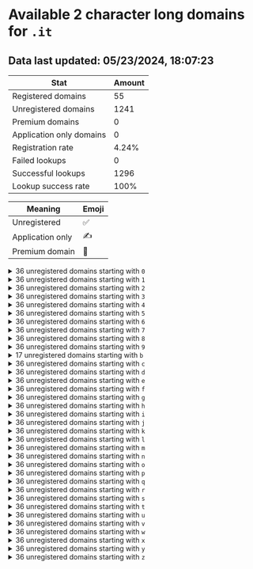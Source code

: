 # Available 2 character long domains for `.it`

## Data last updated: 05/23/2024, 18:07:23

|Stat|Amount|
|--|--|
|Registered domains|55|
|Unregistered domains|1241|
|Premium domains|0|
|Application only domains|0|
|Registration rate|4.24%|
|Failed lookups|0|
|Successful lookups|1296|
|Lookup success rate|100%|


|Meaning|Emoji|
|--|--|
|Unregistered|:white_check_mark:|
|Application only|:writing_hand:|
|Premium domain|:gem:|

<details>
<summary>36 unregistered domains starting with <bold><code>0</code></bold></summary>

|Type|Domain|
|--|--|
|:white_check_mark:|`00.it`|
|:white_check_mark:|`01.it`|
|:white_check_mark:|`02.it`|
|:white_check_mark:|`03.it`|
|:white_check_mark:|`04.it`|
|:white_check_mark:|`05.it`|
|:white_check_mark:|`06.it`|
|:white_check_mark:|`07.it`|
|:white_check_mark:|`08.it`|
|:white_check_mark:|`09.it`|
|:white_check_mark:|`0a.it`|
|:white_check_mark:|`0b.it`|
|:white_check_mark:|`0c.it`|
|:white_check_mark:|`0d.it`|
|:white_check_mark:|`0e.it`|
|:white_check_mark:|`0f.it`|
|:white_check_mark:|`0g.it`|
|:white_check_mark:|`0h.it`|
|:white_check_mark:|`0i.it`|
|:white_check_mark:|`0j.it`|
|:white_check_mark:|`0k.it`|
|:white_check_mark:|`0l.it`|
|:white_check_mark:|`0m.it`|
|:white_check_mark:|`0n.it`|
|:white_check_mark:|`0o.it`|
|:white_check_mark:|`0p.it`|
|:white_check_mark:|`0q.it`|
|:white_check_mark:|`0r.it`|
|:white_check_mark:|`0s.it`|
|:white_check_mark:|`0t.it`|
|:white_check_mark:|`0u.it`|
|:white_check_mark:|`0v.it`|
|:white_check_mark:|`0w.it`|
|:white_check_mark:|`0x.it`|
|:white_check_mark:|`0y.it`|
|:white_check_mark:|`0z.it`|
</details>
<details>
<summary>36 unregistered domains starting with <bold><code>1</code></bold></summary>

|Type|Domain|
|--|--|
|:white_check_mark:|`10.it`|
|:white_check_mark:|`11.it`|
|:white_check_mark:|`12.it`|
|:white_check_mark:|`13.it`|
|:white_check_mark:|`14.it`|
|:white_check_mark:|`15.it`|
|:white_check_mark:|`16.it`|
|:white_check_mark:|`17.it`|
|:white_check_mark:|`18.it`|
|:white_check_mark:|`19.it`|
|:white_check_mark:|`1a.it`|
|:white_check_mark:|`1b.it`|
|:white_check_mark:|`1c.it`|
|:white_check_mark:|`1d.it`|
|:white_check_mark:|`1e.it`|
|:white_check_mark:|`1f.it`|
|:white_check_mark:|`1g.it`|
|:white_check_mark:|`1h.it`|
|:white_check_mark:|`1i.it`|
|:white_check_mark:|`1j.it`|
|:white_check_mark:|`1k.it`|
|:white_check_mark:|`1l.it`|
|:white_check_mark:|`1m.it`|
|:white_check_mark:|`1n.it`|
|:white_check_mark:|`1o.it`|
|:white_check_mark:|`1p.it`|
|:white_check_mark:|`1q.it`|
|:white_check_mark:|`1r.it`|
|:white_check_mark:|`1s.it`|
|:white_check_mark:|`1t.it`|
|:white_check_mark:|`1u.it`|
|:white_check_mark:|`1v.it`|
|:white_check_mark:|`1w.it`|
|:white_check_mark:|`1x.it`|
|:white_check_mark:|`1y.it`|
|:white_check_mark:|`1z.it`|
</details>
<details>
<summary>36 unregistered domains starting with <bold><code>2</code></bold></summary>

|Type|Domain|
|--|--|
|:white_check_mark:|`20.it`|
|:white_check_mark:|`21.it`|
|:white_check_mark:|`22.it`|
|:white_check_mark:|`23.it`|
|:white_check_mark:|`24.it`|
|:white_check_mark:|`25.it`|
|:white_check_mark:|`26.it`|
|:white_check_mark:|`27.it`|
|:white_check_mark:|`28.it`|
|:white_check_mark:|`29.it`|
|:white_check_mark:|`2a.it`|
|:white_check_mark:|`2b.it`|
|:white_check_mark:|`2c.it`|
|:white_check_mark:|`2d.it`|
|:white_check_mark:|`2e.it`|
|:white_check_mark:|`2f.it`|
|:white_check_mark:|`2g.it`|
|:white_check_mark:|`2h.it`|
|:white_check_mark:|`2i.it`|
|:white_check_mark:|`2j.it`|
|:white_check_mark:|`2k.it`|
|:white_check_mark:|`2l.it`|
|:white_check_mark:|`2m.it`|
|:white_check_mark:|`2n.it`|
|:white_check_mark:|`2o.it`|
|:white_check_mark:|`2p.it`|
|:white_check_mark:|`2q.it`|
|:white_check_mark:|`2r.it`|
|:white_check_mark:|`2s.it`|
|:white_check_mark:|`2t.it`|
|:white_check_mark:|`2u.it`|
|:white_check_mark:|`2v.it`|
|:white_check_mark:|`2w.it`|
|:white_check_mark:|`2x.it`|
|:white_check_mark:|`2y.it`|
|:white_check_mark:|`2z.it`|
</details>
<details>
<summary>36 unregistered domains starting with <bold><code>3</code></bold></summary>

|Type|Domain|
|--|--|
|:white_check_mark:|`30.it`|
|:white_check_mark:|`31.it`|
|:white_check_mark:|`32.it`|
|:white_check_mark:|`33.it`|
|:white_check_mark:|`34.it`|
|:white_check_mark:|`35.it`|
|:white_check_mark:|`36.it`|
|:white_check_mark:|`37.it`|
|:white_check_mark:|`38.it`|
|:white_check_mark:|`39.it`|
|:white_check_mark:|`3a.it`|
|:white_check_mark:|`3b.it`|
|:white_check_mark:|`3c.it`|
|:white_check_mark:|`3d.it`|
|:white_check_mark:|`3e.it`|
|:white_check_mark:|`3f.it`|
|:white_check_mark:|`3g.it`|
|:white_check_mark:|`3h.it`|
|:white_check_mark:|`3i.it`|
|:white_check_mark:|`3j.it`|
|:white_check_mark:|`3k.it`|
|:white_check_mark:|`3l.it`|
|:white_check_mark:|`3m.it`|
|:white_check_mark:|`3n.it`|
|:white_check_mark:|`3o.it`|
|:white_check_mark:|`3p.it`|
|:white_check_mark:|`3q.it`|
|:white_check_mark:|`3r.it`|
|:white_check_mark:|`3s.it`|
|:white_check_mark:|`3t.it`|
|:white_check_mark:|`3u.it`|
|:white_check_mark:|`3v.it`|
|:white_check_mark:|`3w.it`|
|:white_check_mark:|`3x.it`|
|:white_check_mark:|`3y.it`|
|:white_check_mark:|`3z.it`|
</details>
<details>
<summary>36 unregistered domains starting with <bold><code>4</code></bold></summary>

|Type|Domain|
|--|--|
|:white_check_mark:|`40.it`|
|:white_check_mark:|`41.it`|
|:white_check_mark:|`42.it`|
|:white_check_mark:|`43.it`|
|:white_check_mark:|`44.it`|
|:white_check_mark:|`45.it`|
|:white_check_mark:|`46.it`|
|:white_check_mark:|`47.it`|
|:white_check_mark:|`48.it`|
|:white_check_mark:|`49.it`|
|:white_check_mark:|`4a.it`|
|:white_check_mark:|`4b.it`|
|:white_check_mark:|`4c.it`|
|:white_check_mark:|`4d.it`|
|:white_check_mark:|`4e.it`|
|:white_check_mark:|`4f.it`|
|:white_check_mark:|`4g.it`|
|:white_check_mark:|`4h.it`|
|:white_check_mark:|`4i.it`|
|:white_check_mark:|`4j.it`|
|:white_check_mark:|`4k.it`|
|:white_check_mark:|`4l.it`|
|:white_check_mark:|`4m.it`|
|:white_check_mark:|`4n.it`|
|:white_check_mark:|`4o.it`|
|:white_check_mark:|`4p.it`|
|:white_check_mark:|`4q.it`|
|:white_check_mark:|`4r.it`|
|:white_check_mark:|`4s.it`|
|:white_check_mark:|`4t.it`|
|:white_check_mark:|`4u.it`|
|:white_check_mark:|`4v.it`|
|:white_check_mark:|`4w.it`|
|:white_check_mark:|`4x.it`|
|:white_check_mark:|`4y.it`|
|:white_check_mark:|`4z.it`|
</details>
<details>
<summary>36 unregistered domains starting with <bold><code>5</code></bold></summary>

|Type|Domain|
|--|--|
|:white_check_mark:|`50.it`|
|:white_check_mark:|`51.it`|
|:white_check_mark:|`52.it`|
|:white_check_mark:|`53.it`|
|:white_check_mark:|`54.it`|
|:white_check_mark:|`55.it`|
|:white_check_mark:|`56.it`|
|:white_check_mark:|`57.it`|
|:white_check_mark:|`58.it`|
|:white_check_mark:|`59.it`|
|:white_check_mark:|`5a.it`|
|:white_check_mark:|`5b.it`|
|:white_check_mark:|`5c.it`|
|:white_check_mark:|`5d.it`|
|:white_check_mark:|`5e.it`|
|:white_check_mark:|`5f.it`|
|:white_check_mark:|`5g.it`|
|:white_check_mark:|`5h.it`|
|:white_check_mark:|`5i.it`|
|:white_check_mark:|`5j.it`|
|:white_check_mark:|`5k.it`|
|:white_check_mark:|`5l.it`|
|:white_check_mark:|`5m.it`|
|:white_check_mark:|`5n.it`|
|:white_check_mark:|`5o.it`|
|:white_check_mark:|`5p.it`|
|:white_check_mark:|`5q.it`|
|:white_check_mark:|`5r.it`|
|:white_check_mark:|`5s.it`|
|:white_check_mark:|`5t.it`|
|:white_check_mark:|`5u.it`|
|:white_check_mark:|`5v.it`|
|:white_check_mark:|`5w.it`|
|:white_check_mark:|`5x.it`|
|:white_check_mark:|`5y.it`|
|:white_check_mark:|`5z.it`|
</details>
<details>
<summary>36 unregistered domains starting with <bold><code>6</code></bold></summary>

|Type|Domain|
|--|--|
|:white_check_mark:|`60.it`|
|:white_check_mark:|`61.it`|
|:white_check_mark:|`62.it`|
|:white_check_mark:|`63.it`|
|:white_check_mark:|`64.it`|
|:white_check_mark:|`65.it`|
|:white_check_mark:|`66.it`|
|:white_check_mark:|`67.it`|
|:white_check_mark:|`68.it`|
|:white_check_mark:|`69.it`|
|:white_check_mark:|`6a.it`|
|:white_check_mark:|`6b.it`|
|:white_check_mark:|`6c.it`|
|:white_check_mark:|`6d.it`|
|:white_check_mark:|`6e.it`|
|:white_check_mark:|`6f.it`|
|:white_check_mark:|`6g.it`|
|:white_check_mark:|`6h.it`|
|:white_check_mark:|`6i.it`|
|:white_check_mark:|`6j.it`|
|:white_check_mark:|`6k.it`|
|:white_check_mark:|`6l.it`|
|:white_check_mark:|`6m.it`|
|:white_check_mark:|`6n.it`|
|:white_check_mark:|`6o.it`|
|:white_check_mark:|`6p.it`|
|:white_check_mark:|`6q.it`|
|:white_check_mark:|`6r.it`|
|:white_check_mark:|`6s.it`|
|:white_check_mark:|`6t.it`|
|:white_check_mark:|`6u.it`|
|:white_check_mark:|`6v.it`|
|:white_check_mark:|`6w.it`|
|:white_check_mark:|`6x.it`|
|:white_check_mark:|`6y.it`|
|:white_check_mark:|`6z.it`|
</details>
<details>
<summary>36 unregistered domains starting with <bold><code>7</code></bold></summary>

|Type|Domain|
|--|--|
|:white_check_mark:|`70.it`|
|:white_check_mark:|`71.it`|
|:white_check_mark:|`72.it`|
|:white_check_mark:|`73.it`|
|:white_check_mark:|`74.it`|
|:white_check_mark:|`75.it`|
|:white_check_mark:|`76.it`|
|:white_check_mark:|`77.it`|
|:white_check_mark:|`78.it`|
|:white_check_mark:|`79.it`|
|:white_check_mark:|`7a.it`|
|:white_check_mark:|`7b.it`|
|:white_check_mark:|`7c.it`|
|:white_check_mark:|`7d.it`|
|:white_check_mark:|`7e.it`|
|:white_check_mark:|`7f.it`|
|:white_check_mark:|`7g.it`|
|:white_check_mark:|`7h.it`|
|:white_check_mark:|`7i.it`|
|:white_check_mark:|`7j.it`|
|:white_check_mark:|`7k.it`|
|:white_check_mark:|`7l.it`|
|:white_check_mark:|`7m.it`|
|:white_check_mark:|`7n.it`|
|:white_check_mark:|`7o.it`|
|:white_check_mark:|`7p.it`|
|:white_check_mark:|`7q.it`|
|:white_check_mark:|`7r.it`|
|:white_check_mark:|`7s.it`|
|:white_check_mark:|`7t.it`|
|:white_check_mark:|`7u.it`|
|:white_check_mark:|`7v.it`|
|:white_check_mark:|`7w.it`|
|:white_check_mark:|`7x.it`|
|:white_check_mark:|`7y.it`|
|:white_check_mark:|`7z.it`|
</details>
<details>
<summary>36 unregistered domains starting with <bold><code>8</code></bold></summary>

|Type|Domain|
|--|--|
|:white_check_mark:|`80.it`|
|:white_check_mark:|`81.it`|
|:white_check_mark:|`82.it`|
|:white_check_mark:|`83.it`|
|:white_check_mark:|`84.it`|
|:white_check_mark:|`85.it`|
|:white_check_mark:|`86.it`|
|:white_check_mark:|`87.it`|
|:white_check_mark:|`88.it`|
|:white_check_mark:|`89.it`|
|:white_check_mark:|`8a.it`|
|:white_check_mark:|`8b.it`|
|:white_check_mark:|`8c.it`|
|:white_check_mark:|`8d.it`|
|:white_check_mark:|`8e.it`|
|:white_check_mark:|`8f.it`|
|:white_check_mark:|`8g.it`|
|:white_check_mark:|`8h.it`|
|:white_check_mark:|`8i.it`|
|:white_check_mark:|`8j.it`|
|:white_check_mark:|`8k.it`|
|:white_check_mark:|`8l.it`|
|:white_check_mark:|`8m.it`|
|:white_check_mark:|`8n.it`|
|:white_check_mark:|`8o.it`|
|:white_check_mark:|`8p.it`|
|:white_check_mark:|`8q.it`|
|:white_check_mark:|`8r.it`|
|:white_check_mark:|`8s.it`|
|:white_check_mark:|`8t.it`|
|:white_check_mark:|`8u.it`|
|:white_check_mark:|`8v.it`|
|:white_check_mark:|`8w.it`|
|:white_check_mark:|`8x.it`|
|:white_check_mark:|`8y.it`|
|:white_check_mark:|`8z.it`|
</details>
<details>
<summary>36 unregistered domains starting with <bold><code>9</code></bold></summary>

|Type|Domain|
|--|--|
|:white_check_mark:|`90.it`|
|:white_check_mark:|`91.it`|
|:white_check_mark:|`92.it`|
|:white_check_mark:|`93.it`|
|:white_check_mark:|`94.it`|
|:white_check_mark:|`95.it`|
|:white_check_mark:|`96.it`|
|:white_check_mark:|`97.it`|
|:white_check_mark:|`98.it`|
|:white_check_mark:|`99.it`|
|:white_check_mark:|`9a.it`|
|:white_check_mark:|`9b.it`|
|:white_check_mark:|`9c.it`|
|:white_check_mark:|`9d.it`|
|:white_check_mark:|`9e.it`|
|:white_check_mark:|`9f.it`|
|:white_check_mark:|`9g.it`|
|:white_check_mark:|`9h.it`|
|:white_check_mark:|`9i.it`|
|:white_check_mark:|`9j.it`|
|:white_check_mark:|`9k.it`|
|:white_check_mark:|`9l.it`|
|:white_check_mark:|`9m.it`|
|:white_check_mark:|`9n.it`|
|:white_check_mark:|`9o.it`|
|:white_check_mark:|`9p.it`|
|:white_check_mark:|`9q.it`|
|:white_check_mark:|`9r.it`|
|:white_check_mark:|`9s.it`|
|:white_check_mark:|`9t.it`|
|:white_check_mark:|`9u.it`|
|:white_check_mark:|`9v.it`|
|:white_check_mark:|`9w.it`|
|:white_check_mark:|`9x.it`|
|:white_check_mark:|`9y.it`|
|:white_check_mark:|`9z.it`|
</details>
<details>
<summary>17 unregistered domains starting with <bold><code>b</code></bold></summary>

|Type|Domain|
|--|--|
|:white_check_mark:|`b0.it`|
|:white_check_mark:|`b1.it`|
|:white_check_mark:|`b2.it`|
|:white_check_mark:|`b3.it`|
|:white_check_mark:|`b4.it`|
|:white_check_mark:|`b5.it`|
|:white_check_mark:|`b6.it`|
|:white_check_mark:|`b7.it`|
|:white_check_mark:|`b8.it`|
|:white_check_mark:|`b9.it`|
|:white_check_mark:|`bt.it`|
|:white_check_mark:|`bu.it`|
|:white_check_mark:|`bv.it`|
|:white_check_mark:|`bw.it`|
|:white_check_mark:|`bx.it`|
|:white_check_mark:|`by.it`|
|:white_check_mark:|`bz.it`|
</details>
<details>
<summary>36 unregistered domains starting with <bold><code>c</code></bold></summary>

|Type|Domain|
|--|--|
|:white_check_mark:|`c0.it`|
|:white_check_mark:|`c1.it`|
|:white_check_mark:|`c2.it`|
|:white_check_mark:|`c3.it`|
|:white_check_mark:|`c4.it`|
|:white_check_mark:|`c5.it`|
|:white_check_mark:|`c6.it`|
|:white_check_mark:|`c7.it`|
|:white_check_mark:|`c8.it`|
|:white_check_mark:|`c9.it`|
|:white_check_mark:|`ca.it`|
|:white_check_mark:|`cb.it`|
|:white_check_mark:|`cc.it`|
|:white_check_mark:|`cd.it`|
|:white_check_mark:|`ce.it`|
|:white_check_mark:|`cf.it`|
|:white_check_mark:|`cg.it`|
|:white_check_mark:|`ch.it`|
|:white_check_mark:|`ci.it`|
|:white_check_mark:|`cj.it`|
|:white_check_mark:|`ck.it`|
|:white_check_mark:|`cl.it`|
|:white_check_mark:|`cm.it`|
|:white_check_mark:|`cn.it`|
|:white_check_mark:|`co.it`|
|:white_check_mark:|`cp.it`|
|:white_check_mark:|`cq.it`|
|:white_check_mark:|`cr.it`|
|:white_check_mark:|`cs.it`|
|:white_check_mark:|`ct.it`|
|:white_check_mark:|`cu.it`|
|:white_check_mark:|`cv.it`|
|:white_check_mark:|`cw.it`|
|:white_check_mark:|`cx.it`|
|:white_check_mark:|`cy.it`|
|:white_check_mark:|`cz.it`|
</details>
<details>
<summary>36 unregistered domains starting with <bold><code>d</code></bold></summary>

|Type|Domain|
|--|--|
|:white_check_mark:|`d0.it`|
|:white_check_mark:|`d1.it`|
|:white_check_mark:|`d2.it`|
|:white_check_mark:|`d3.it`|
|:white_check_mark:|`d4.it`|
|:white_check_mark:|`d5.it`|
|:white_check_mark:|`d6.it`|
|:white_check_mark:|`d7.it`|
|:white_check_mark:|`d8.it`|
|:white_check_mark:|`d9.it`|
|:white_check_mark:|`da.it`|
|:white_check_mark:|`db.it`|
|:white_check_mark:|`dc.it`|
|:white_check_mark:|`dd.it`|
|:white_check_mark:|`de.it`|
|:white_check_mark:|`df.it`|
|:white_check_mark:|`dg.it`|
|:white_check_mark:|`dh.it`|
|:white_check_mark:|`di.it`|
|:white_check_mark:|`dj.it`|
|:white_check_mark:|`dk.it`|
|:white_check_mark:|`dl.it`|
|:white_check_mark:|`dm.it`|
|:white_check_mark:|`dn.it`|
|:white_check_mark:|`do.it`|
|:white_check_mark:|`dp.it`|
|:white_check_mark:|`dq.it`|
|:white_check_mark:|`dr.it`|
|:white_check_mark:|`ds.it`|
|:white_check_mark:|`dt.it`|
|:white_check_mark:|`du.it`|
|:white_check_mark:|`dv.it`|
|:white_check_mark:|`dw.it`|
|:white_check_mark:|`dx.it`|
|:white_check_mark:|`dy.it`|
|:white_check_mark:|`dz.it`|
</details>
<details>
<summary>36 unregistered domains starting with <bold><code>e</code></bold></summary>

|Type|Domain|
|--|--|
|:white_check_mark:|`e0.it`|
|:white_check_mark:|`e1.it`|
|:white_check_mark:|`e2.it`|
|:white_check_mark:|`e3.it`|
|:white_check_mark:|`e4.it`|
|:white_check_mark:|`e5.it`|
|:white_check_mark:|`e6.it`|
|:white_check_mark:|`e7.it`|
|:white_check_mark:|`e8.it`|
|:white_check_mark:|`e9.it`|
|:white_check_mark:|`ea.it`|
|:white_check_mark:|`eb.it`|
|:white_check_mark:|`ec.it`|
|:white_check_mark:|`ed.it`|
|:white_check_mark:|`ee.it`|
|:white_check_mark:|`ef.it`|
|:white_check_mark:|`eg.it`|
|:white_check_mark:|`eh.it`|
|:white_check_mark:|`ei.it`|
|:white_check_mark:|`ej.it`|
|:white_check_mark:|`ek.it`|
|:white_check_mark:|`el.it`|
|:white_check_mark:|`em.it`|
|:white_check_mark:|`en.it`|
|:white_check_mark:|`eo.it`|
|:white_check_mark:|`ep.it`|
|:white_check_mark:|`eq.it`|
|:white_check_mark:|`er.it`|
|:white_check_mark:|`es.it`|
|:white_check_mark:|`et.it`|
|:white_check_mark:|`eu.it`|
|:white_check_mark:|`ev.it`|
|:white_check_mark:|`ew.it`|
|:white_check_mark:|`ex.it`|
|:white_check_mark:|`ey.it`|
|:white_check_mark:|`ez.it`|
</details>
<details>
<summary>36 unregistered domains starting with <bold><code>f</code></bold></summary>

|Type|Domain|
|--|--|
|:white_check_mark:|`f0.it`|
|:white_check_mark:|`f1.it`|
|:white_check_mark:|`f2.it`|
|:white_check_mark:|`f3.it`|
|:white_check_mark:|`f4.it`|
|:white_check_mark:|`f5.it`|
|:white_check_mark:|`f6.it`|
|:white_check_mark:|`f7.it`|
|:white_check_mark:|`f8.it`|
|:white_check_mark:|`f9.it`|
|:white_check_mark:|`fa.it`|
|:white_check_mark:|`fb.it`|
|:white_check_mark:|`fc.it`|
|:white_check_mark:|`fd.it`|
|:white_check_mark:|`fe.it`|
|:white_check_mark:|`ff.it`|
|:white_check_mark:|`fg.it`|
|:white_check_mark:|`fh.it`|
|:white_check_mark:|`fi.it`|
|:white_check_mark:|`fj.it`|
|:white_check_mark:|`fk.it`|
|:white_check_mark:|`fl.it`|
|:white_check_mark:|`fm.it`|
|:white_check_mark:|`fn.it`|
|:white_check_mark:|`fo.it`|
|:white_check_mark:|`fp.it`|
|:white_check_mark:|`fq.it`|
|:white_check_mark:|`fr.it`|
|:white_check_mark:|`fs.it`|
|:white_check_mark:|`ft.it`|
|:white_check_mark:|`fu.it`|
|:white_check_mark:|`fv.it`|
|:white_check_mark:|`fw.it`|
|:white_check_mark:|`fx.it`|
|:white_check_mark:|`fy.it`|
|:white_check_mark:|`fz.it`|
</details>
<details>
<summary>36 unregistered domains starting with <bold><code>g</code></bold></summary>

|Type|Domain|
|--|--|
|:white_check_mark:|`g0.it`|
|:white_check_mark:|`g1.it`|
|:white_check_mark:|`g2.it`|
|:white_check_mark:|`g3.it`|
|:white_check_mark:|`g4.it`|
|:white_check_mark:|`g5.it`|
|:white_check_mark:|`g6.it`|
|:white_check_mark:|`g7.it`|
|:white_check_mark:|`g8.it`|
|:white_check_mark:|`g9.it`|
|:white_check_mark:|`ga.it`|
|:white_check_mark:|`gb.it`|
|:white_check_mark:|`gc.it`|
|:white_check_mark:|`gd.it`|
|:white_check_mark:|`ge.it`|
|:white_check_mark:|`gf.it`|
|:white_check_mark:|`gg.it`|
|:white_check_mark:|`gh.it`|
|:white_check_mark:|`gi.it`|
|:white_check_mark:|`gj.it`|
|:white_check_mark:|`gk.it`|
|:white_check_mark:|`gl.it`|
|:white_check_mark:|`gm.it`|
|:white_check_mark:|`gn.it`|
|:white_check_mark:|`go.it`|
|:white_check_mark:|`gp.it`|
|:white_check_mark:|`gq.it`|
|:white_check_mark:|`gr.it`|
|:white_check_mark:|`gs.it`|
|:white_check_mark:|`gt.it`|
|:white_check_mark:|`gu.it`|
|:white_check_mark:|`gv.it`|
|:white_check_mark:|`gw.it`|
|:white_check_mark:|`gx.it`|
|:white_check_mark:|`gy.it`|
|:white_check_mark:|`gz.it`|
</details>
<details>
<summary>36 unregistered domains starting with <bold><code>h</code></bold></summary>

|Type|Domain|
|--|--|
|:white_check_mark:|`h0.it`|
|:white_check_mark:|`h1.it`|
|:white_check_mark:|`h2.it`|
|:white_check_mark:|`h3.it`|
|:white_check_mark:|`h4.it`|
|:white_check_mark:|`h5.it`|
|:white_check_mark:|`h6.it`|
|:white_check_mark:|`h7.it`|
|:white_check_mark:|`h8.it`|
|:white_check_mark:|`h9.it`|
|:white_check_mark:|`ha.it`|
|:white_check_mark:|`hb.it`|
|:white_check_mark:|`hc.it`|
|:white_check_mark:|`hd.it`|
|:white_check_mark:|`he.it`|
|:white_check_mark:|`hf.it`|
|:white_check_mark:|`hg.it`|
|:white_check_mark:|`hh.it`|
|:white_check_mark:|`hi.it`|
|:white_check_mark:|`hj.it`|
|:white_check_mark:|`hk.it`|
|:white_check_mark:|`hl.it`|
|:white_check_mark:|`hm.it`|
|:white_check_mark:|`hn.it`|
|:white_check_mark:|`ho.it`|
|:white_check_mark:|`hp.it`|
|:white_check_mark:|`hq.it`|
|:white_check_mark:|`hr.it`|
|:white_check_mark:|`hs.it`|
|:white_check_mark:|`ht.it`|
|:white_check_mark:|`hu.it`|
|:white_check_mark:|`hv.it`|
|:white_check_mark:|`hw.it`|
|:white_check_mark:|`hx.it`|
|:white_check_mark:|`hy.it`|
|:white_check_mark:|`hz.it`|
</details>
<details>
<summary>36 unregistered domains starting with <bold><code>i</code></bold></summary>

|Type|Domain|
|--|--|
|:white_check_mark:|`i0.it`|
|:white_check_mark:|`i1.it`|
|:white_check_mark:|`i2.it`|
|:white_check_mark:|`i3.it`|
|:white_check_mark:|`i4.it`|
|:white_check_mark:|`i5.it`|
|:white_check_mark:|`i6.it`|
|:white_check_mark:|`i7.it`|
|:white_check_mark:|`i8.it`|
|:white_check_mark:|`i9.it`|
|:white_check_mark:|`ia.it`|
|:white_check_mark:|`ib.it`|
|:white_check_mark:|`ic.it`|
|:white_check_mark:|`id.it`|
|:white_check_mark:|`ie.it`|
|:white_check_mark:|`if.it`|
|:white_check_mark:|`ig.it`|
|:white_check_mark:|`ih.it`|
|:white_check_mark:|`ii.it`|
|:white_check_mark:|`ij.it`|
|:white_check_mark:|`ik.it`|
|:white_check_mark:|`il.it`|
|:white_check_mark:|`im.it`|
|:white_check_mark:|`in.it`|
|:white_check_mark:|`io.it`|
|:white_check_mark:|`ip.it`|
|:white_check_mark:|`iq.it`|
|:white_check_mark:|`ir.it`|
|:white_check_mark:|`is.it`|
|:white_check_mark:|`it.it`|
|:white_check_mark:|`iu.it`|
|:white_check_mark:|`iv.it`|
|:white_check_mark:|`iw.it`|
|:white_check_mark:|`ix.it`|
|:white_check_mark:|`iy.it`|
|:white_check_mark:|`iz.it`|
</details>
<details>
<summary>36 unregistered domains starting with <bold><code>j</code></bold></summary>

|Type|Domain|
|--|--|
|:white_check_mark:|`j0.it`|
|:white_check_mark:|`j1.it`|
|:white_check_mark:|`j2.it`|
|:white_check_mark:|`j3.it`|
|:white_check_mark:|`j4.it`|
|:white_check_mark:|`j5.it`|
|:white_check_mark:|`j6.it`|
|:white_check_mark:|`j7.it`|
|:white_check_mark:|`j8.it`|
|:white_check_mark:|`j9.it`|
|:white_check_mark:|`ja.it`|
|:white_check_mark:|`jb.it`|
|:white_check_mark:|`jc.it`|
|:white_check_mark:|`jd.it`|
|:white_check_mark:|`je.it`|
|:white_check_mark:|`jf.it`|
|:white_check_mark:|`jg.it`|
|:white_check_mark:|`jh.it`|
|:white_check_mark:|`ji.it`|
|:white_check_mark:|`jj.it`|
|:white_check_mark:|`jk.it`|
|:white_check_mark:|`jl.it`|
|:white_check_mark:|`jm.it`|
|:white_check_mark:|`jn.it`|
|:white_check_mark:|`jo.it`|
|:white_check_mark:|`jp.it`|
|:white_check_mark:|`jq.it`|
|:white_check_mark:|`jr.it`|
|:white_check_mark:|`js.it`|
|:white_check_mark:|`jt.it`|
|:white_check_mark:|`ju.it`|
|:white_check_mark:|`jv.it`|
|:white_check_mark:|`jw.it`|
|:white_check_mark:|`jx.it`|
|:white_check_mark:|`jy.it`|
|:white_check_mark:|`jz.it`|
</details>
<details>
<summary>36 unregistered domains starting with <bold><code>k</code></bold></summary>

|Type|Domain|
|--|--|
|:white_check_mark:|`k0.it`|
|:white_check_mark:|`k1.it`|
|:white_check_mark:|`k2.it`|
|:white_check_mark:|`k3.it`|
|:white_check_mark:|`k4.it`|
|:white_check_mark:|`k5.it`|
|:white_check_mark:|`k6.it`|
|:white_check_mark:|`k7.it`|
|:white_check_mark:|`k8.it`|
|:white_check_mark:|`k9.it`|
|:white_check_mark:|`ka.it`|
|:white_check_mark:|`kb.it`|
|:white_check_mark:|`kc.it`|
|:white_check_mark:|`kd.it`|
|:white_check_mark:|`ke.it`|
|:white_check_mark:|`kf.it`|
|:white_check_mark:|`kg.it`|
|:white_check_mark:|`kh.it`|
|:white_check_mark:|`ki.it`|
|:white_check_mark:|`kj.it`|
|:white_check_mark:|`kk.it`|
|:white_check_mark:|`kl.it`|
|:white_check_mark:|`km.it`|
|:white_check_mark:|`kn.it`|
|:white_check_mark:|`ko.it`|
|:white_check_mark:|`kp.it`|
|:white_check_mark:|`kq.it`|
|:white_check_mark:|`kr.it`|
|:white_check_mark:|`ks.it`|
|:white_check_mark:|`kt.it`|
|:white_check_mark:|`ku.it`|
|:white_check_mark:|`kv.it`|
|:white_check_mark:|`kw.it`|
|:white_check_mark:|`kx.it`|
|:white_check_mark:|`ky.it`|
|:white_check_mark:|`kz.it`|
</details>
<details>
<summary>36 unregistered domains starting with <bold><code>l</code></bold></summary>

|Type|Domain|
|--|--|
|:white_check_mark:|`l0.it`|
|:white_check_mark:|`l1.it`|
|:white_check_mark:|`l2.it`|
|:white_check_mark:|`l3.it`|
|:white_check_mark:|`l4.it`|
|:white_check_mark:|`l5.it`|
|:white_check_mark:|`l6.it`|
|:white_check_mark:|`l7.it`|
|:white_check_mark:|`l8.it`|
|:white_check_mark:|`l9.it`|
|:white_check_mark:|`la.it`|
|:white_check_mark:|`lb.it`|
|:white_check_mark:|`lc.it`|
|:white_check_mark:|`ld.it`|
|:white_check_mark:|`le.it`|
|:white_check_mark:|`lf.it`|
|:white_check_mark:|`lg.it`|
|:white_check_mark:|`lh.it`|
|:white_check_mark:|`li.it`|
|:white_check_mark:|`lj.it`|
|:white_check_mark:|`lk.it`|
|:white_check_mark:|`ll.it`|
|:white_check_mark:|`lm.it`|
|:white_check_mark:|`ln.it`|
|:white_check_mark:|`lo.it`|
|:white_check_mark:|`lp.it`|
|:white_check_mark:|`lq.it`|
|:white_check_mark:|`lr.it`|
|:white_check_mark:|`ls.it`|
|:white_check_mark:|`lt.it`|
|:white_check_mark:|`lu.it`|
|:white_check_mark:|`lv.it`|
|:white_check_mark:|`lw.it`|
|:white_check_mark:|`lx.it`|
|:white_check_mark:|`ly.it`|
|:white_check_mark:|`lz.it`|
</details>
<details>
<summary>36 unregistered domains starting with <bold><code>m</code></bold></summary>

|Type|Domain|
|--|--|
|:white_check_mark:|`m0.it`|
|:white_check_mark:|`m1.it`|
|:white_check_mark:|`m2.it`|
|:white_check_mark:|`m3.it`|
|:white_check_mark:|`m4.it`|
|:white_check_mark:|`m5.it`|
|:white_check_mark:|`m6.it`|
|:white_check_mark:|`m7.it`|
|:white_check_mark:|`m8.it`|
|:white_check_mark:|`m9.it`|
|:white_check_mark:|`ma.it`|
|:white_check_mark:|`mb.it`|
|:white_check_mark:|`mc.it`|
|:white_check_mark:|`md.it`|
|:white_check_mark:|`me.it`|
|:white_check_mark:|`mf.it`|
|:white_check_mark:|`mg.it`|
|:white_check_mark:|`mh.it`|
|:white_check_mark:|`mi.it`|
|:white_check_mark:|`mj.it`|
|:white_check_mark:|`mk.it`|
|:white_check_mark:|`ml.it`|
|:white_check_mark:|`mm.it`|
|:white_check_mark:|`mn.it`|
|:white_check_mark:|`mo.it`|
|:white_check_mark:|`mp.it`|
|:white_check_mark:|`mq.it`|
|:white_check_mark:|`mr.it`|
|:white_check_mark:|`ms.it`|
|:white_check_mark:|`mt.it`|
|:white_check_mark:|`mu.it`|
|:white_check_mark:|`mv.it`|
|:white_check_mark:|`mw.it`|
|:white_check_mark:|`mx.it`|
|:white_check_mark:|`my.it`|
|:white_check_mark:|`mz.it`|
</details>
<details>
<summary>36 unregistered domains starting with <bold><code>n</code></bold></summary>

|Type|Domain|
|--|--|
|:white_check_mark:|`n0.it`|
|:white_check_mark:|`n1.it`|
|:white_check_mark:|`n2.it`|
|:white_check_mark:|`n3.it`|
|:white_check_mark:|`n4.it`|
|:white_check_mark:|`n5.it`|
|:white_check_mark:|`n6.it`|
|:white_check_mark:|`n7.it`|
|:white_check_mark:|`n8.it`|
|:white_check_mark:|`n9.it`|
|:white_check_mark:|`na.it`|
|:white_check_mark:|`nb.it`|
|:white_check_mark:|`nc.it`|
|:white_check_mark:|`nd.it`|
|:white_check_mark:|`ne.it`|
|:white_check_mark:|`nf.it`|
|:white_check_mark:|`ng.it`|
|:white_check_mark:|`nh.it`|
|:white_check_mark:|`ni.it`|
|:white_check_mark:|`nj.it`|
|:white_check_mark:|`nk.it`|
|:white_check_mark:|`nl.it`|
|:white_check_mark:|`nm.it`|
|:white_check_mark:|`nn.it`|
|:white_check_mark:|`no.it`|
|:white_check_mark:|`np.it`|
|:white_check_mark:|`nq.it`|
|:white_check_mark:|`nr.it`|
|:white_check_mark:|`ns.it`|
|:white_check_mark:|`nt.it`|
|:white_check_mark:|`nu.it`|
|:white_check_mark:|`nv.it`|
|:white_check_mark:|`nw.it`|
|:white_check_mark:|`nx.it`|
|:white_check_mark:|`ny.it`|
|:white_check_mark:|`nz.it`|
</details>
<details>
<summary>36 unregistered domains starting with <bold><code>o</code></bold></summary>

|Type|Domain|
|--|--|
|:white_check_mark:|`o0.it`|
|:white_check_mark:|`o1.it`|
|:white_check_mark:|`o2.it`|
|:white_check_mark:|`o3.it`|
|:white_check_mark:|`o4.it`|
|:white_check_mark:|`o5.it`|
|:white_check_mark:|`o6.it`|
|:white_check_mark:|`o7.it`|
|:white_check_mark:|`o8.it`|
|:white_check_mark:|`o9.it`|
|:white_check_mark:|`oa.it`|
|:white_check_mark:|`ob.it`|
|:white_check_mark:|`oc.it`|
|:white_check_mark:|`od.it`|
|:white_check_mark:|`oe.it`|
|:white_check_mark:|`of.it`|
|:white_check_mark:|`og.it`|
|:white_check_mark:|`oh.it`|
|:white_check_mark:|`oi.it`|
|:white_check_mark:|`oj.it`|
|:white_check_mark:|`ok.it`|
|:white_check_mark:|`ol.it`|
|:white_check_mark:|`om.it`|
|:white_check_mark:|`on.it`|
|:white_check_mark:|`oo.it`|
|:white_check_mark:|`op.it`|
|:white_check_mark:|`oq.it`|
|:white_check_mark:|`or.it`|
|:white_check_mark:|`os.it`|
|:white_check_mark:|`ot.it`|
|:white_check_mark:|`ou.it`|
|:white_check_mark:|`ov.it`|
|:white_check_mark:|`ow.it`|
|:white_check_mark:|`ox.it`|
|:white_check_mark:|`oy.it`|
|:white_check_mark:|`oz.it`|
</details>
<details>
<summary>36 unregistered domains starting with <bold><code>p</code></bold></summary>

|Type|Domain|
|--|--|
|:white_check_mark:|`p0.it`|
|:white_check_mark:|`p1.it`|
|:white_check_mark:|`p2.it`|
|:white_check_mark:|`p3.it`|
|:white_check_mark:|`p4.it`|
|:white_check_mark:|`p5.it`|
|:white_check_mark:|`p6.it`|
|:white_check_mark:|`p7.it`|
|:white_check_mark:|`p8.it`|
|:white_check_mark:|`p9.it`|
|:white_check_mark:|`pa.it`|
|:white_check_mark:|`pb.it`|
|:white_check_mark:|`pc.it`|
|:white_check_mark:|`pd.it`|
|:white_check_mark:|`pe.it`|
|:white_check_mark:|`pf.it`|
|:white_check_mark:|`pg.it`|
|:white_check_mark:|`ph.it`|
|:white_check_mark:|`pi.it`|
|:white_check_mark:|`pj.it`|
|:white_check_mark:|`pk.it`|
|:white_check_mark:|`pl.it`|
|:white_check_mark:|`pm.it`|
|:white_check_mark:|`pn.it`|
|:white_check_mark:|`po.it`|
|:white_check_mark:|`pp.it`|
|:white_check_mark:|`pq.it`|
|:white_check_mark:|`pr.it`|
|:white_check_mark:|`ps.it`|
|:white_check_mark:|`pt.it`|
|:white_check_mark:|`pu.it`|
|:white_check_mark:|`pv.it`|
|:white_check_mark:|`pw.it`|
|:white_check_mark:|`px.it`|
|:white_check_mark:|`py.it`|
|:white_check_mark:|`pz.it`|
</details>
<details>
<summary>36 unregistered domains starting with <bold><code>q</code></bold></summary>

|Type|Domain|
|--|--|
|:white_check_mark:|`q0.it`|
|:white_check_mark:|`q1.it`|
|:white_check_mark:|`q2.it`|
|:white_check_mark:|`q3.it`|
|:white_check_mark:|`q4.it`|
|:white_check_mark:|`q5.it`|
|:white_check_mark:|`q6.it`|
|:white_check_mark:|`q7.it`|
|:white_check_mark:|`q8.it`|
|:white_check_mark:|`q9.it`|
|:white_check_mark:|`qa.it`|
|:white_check_mark:|`qb.it`|
|:white_check_mark:|`qc.it`|
|:white_check_mark:|`qd.it`|
|:white_check_mark:|`qe.it`|
|:white_check_mark:|`qf.it`|
|:white_check_mark:|`qg.it`|
|:white_check_mark:|`qh.it`|
|:white_check_mark:|`qi.it`|
|:white_check_mark:|`qj.it`|
|:white_check_mark:|`qk.it`|
|:white_check_mark:|`ql.it`|
|:white_check_mark:|`qm.it`|
|:white_check_mark:|`qn.it`|
|:white_check_mark:|`qo.it`|
|:white_check_mark:|`qp.it`|
|:white_check_mark:|`qq.it`|
|:white_check_mark:|`qr.it`|
|:white_check_mark:|`qs.it`|
|:white_check_mark:|`qt.it`|
|:white_check_mark:|`qu.it`|
|:white_check_mark:|`qv.it`|
|:white_check_mark:|`qw.it`|
|:white_check_mark:|`qx.it`|
|:white_check_mark:|`qy.it`|
|:white_check_mark:|`qz.it`|
</details>
<details>
<summary>36 unregistered domains starting with <bold><code>r</code></bold></summary>

|Type|Domain|
|--|--|
|:white_check_mark:|`r0.it`|
|:white_check_mark:|`r1.it`|
|:white_check_mark:|`r2.it`|
|:white_check_mark:|`r3.it`|
|:white_check_mark:|`r4.it`|
|:white_check_mark:|`r5.it`|
|:white_check_mark:|`r6.it`|
|:white_check_mark:|`r7.it`|
|:white_check_mark:|`r8.it`|
|:white_check_mark:|`r9.it`|
|:white_check_mark:|`ra.it`|
|:white_check_mark:|`rb.it`|
|:white_check_mark:|`rc.it`|
|:white_check_mark:|`rd.it`|
|:white_check_mark:|`re.it`|
|:white_check_mark:|`rf.it`|
|:white_check_mark:|`rg.it`|
|:white_check_mark:|`rh.it`|
|:white_check_mark:|`ri.it`|
|:white_check_mark:|`rj.it`|
|:white_check_mark:|`rk.it`|
|:white_check_mark:|`rl.it`|
|:white_check_mark:|`rm.it`|
|:white_check_mark:|`rn.it`|
|:white_check_mark:|`ro.it`|
|:white_check_mark:|`rp.it`|
|:white_check_mark:|`rq.it`|
|:white_check_mark:|`rr.it`|
|:white_check_mark:|`rs.it`|
|:white_check_mark:|`rt.it`|
|:white_check_mark:|`ru.it`|
|:white_check_mark:|`rv.it`|
|:white_check_mark:|`rw.it`|
|:white_check_mark:|`rx.it`|
|:white_check_mark:|`ry.it`|
|:white_check_mark:|`rz.it`|
</details>
<details>
<summary>36 unregistered domains starting with <bold><code>s</code></bold></summary>

|Type|Domain|
|--|--|
|:white_check_mark:|`s0.it`|
|:white_check_mark:|`s1.it`|
|:white_check_mark:|`s2.it`|
|:white_check_mark:|`s3.it`|
|:white_check_mark:|`s4.it`|
|:white_check_mark:|`s5.it`|
|:white_check_mark:|`s6.it`|
|:white_check_mark:|`s7.it`|
|:white_check_mark:|`s8.it`|
|:white_check_mark:|`s9.it`|
|:white_check_mark:|`sa.it`|
|:white_check_mark:|`sb.it`|
|:white_check_mark:|`sc.it`|
|:white_check_mark:|`sd.it`|
|:white_check_mark:|`se.it`|
|:white_check_mark:|`sf.it`|
|:white_check_mark:|`sg.it`|
|:white_check_mark:|`sh.it`|
|:white_check_mark:|`si.it`|
|:white_check_mark:|`sj.it`|
|:white_check_mark:|`sk.it`|
|:white_check_mark:|`sl.it`|
|:white_check_mark:|`sm.it`|
|:white_check_mark:|`sn.it`|
|:white_check_mark:|`so.it`|
|:white_check_mark:|`sp.it`|
|:white_check_mark:|`sq.it`|
|:white_check_mark:|`sr.it`|
|:white_check_mark:|`ss.it`|
|:white_check_mark:|`st.it`|
|:white_check_mark:|`su.it`|
|:white_check_mark:|`sv.it`|
|:white_check_mark:|`sw.it`|
|:white_check_mark:|`sx.it`|
|:white_check_mark:|`sy.it`|
|:white_check_mark:|`sz.it`|
</details>
<details>
<summary>36 unregistered domains starting with <bold><code>t</code></bold></summary>

|Type|Domain|
|--|--|
|:white_check_mark:|`t0.it`|
|:white_check_mark:|`t1.it`|
|:white_check_mark:|`t2.it`|
|:white_check_mark:|`t3.it`|
|:white_check_mark:|`t4.it`|
|:white_check_mark:|`t5.it`|
|:white_check_mark:|`t6.it`|
|:white_check_mark:|`t7.it`|
|:white_check_mark:|`t8.it`|
|:white_check_mark:|`t9.it`|
|:white_check_mark:|`ta.it`|
|:white_check_mark:|`tb.it`|
|:white_check_mark:|`tc.it`|
|:white_check_mark:|`td.it`|
|:white_check_mark:|`te.it`|
|:white_check_mark:|`tf.it`|
|:white_check_mark:|`tg.it`|
|:white_check_mark:|`th.it`|
|:white_check_mark:|`ti.it`|
|:white_check_mark:|`tj.it`|
|:white_check_mark:|`tk.it`|
|:white_check_mark:|`tl.it`|
|:white_check_mark:|`tm.it`|
|:white_check_mark:|`tn.it`|
|:white_check_mark:|`to.it`|
|:white_check_mark:|`tp.it`|
|:white_check_mark:|`tq.it`|
|:white_check_mark:|`tr.it`|
|:white_check_mark:|`ts.it`|
|:white_check_mark:|`tt.it`|
|:white_check_mark:|`tu.it`|
|:white_check_mark:|`tv.it`|
|:white_check_mark:|`tw.it`|
|:white_check_mark:|`tx.it`|
|:white_check_mark:|`ty.it`|
|:white_check_mark:|`tz.it`|
</details>
<details>
<summary>36 unregistered domains starting with <bold><code>u</code></bold></summary>

|Type|Domain|
|--|--|
|:white_check_mark:|`u0.it`|
|:white_check_mark:|`u1.it`|
|:white_check_mark:|`u2.it`|
|:white_check_mark:|`u3.it`|
|:white_check_mark:|`u4.it`|
|:white_check_mark:|`u5.it`|
|:white_check_mark:|`u6.it`|
|:white_check_mark:|`u7.it`|
|:white_check_mark:|`u8.it`|
|:white_check_mark:|`u9.it`|
|:white_check_mark:|`ua.it`|
|:white_check_mark:|`ub.it`|
|:white_check_mark:|`uc.it`|
|:white_check_mark:|`ud.it`|
|:white_check_mark:|`ue.it`|
|:white_check_mark:|`uf.it`|
|:white_check_mark:|`ug.it`|
|:white_check_mark:|`uh.it`|
|:white_check_mark:|`ui.it`|
|:white_check_mark:|`uj.it`|
|:white_check_mark:|`uk.it`|
|:white_check_mark:|`ul.it`|
|:white_check_mark:|`um.it`|
|:white_check_mark:|`un.it`|
|:white_check_mark:|`uo.it`|
|:white_check_mark:|`up.it`|
|:white_check_mark:|`uq.it`|
|:white_check_mark:|`ur.it`|
|:white_check_mark:|`us.it`|
|:white_check_mark:|`ut.it`|
|:white_check_mark:|`uu.it`|
|:white_check_mark:|`uv.it`|
|:white_check_mark:|`uw.it`|
|:white_check_mark:|`ux.it`|
|:white_check_mark:|`uy.it`|
|:white_check_mark:|`uz.it`|
</details>
<details>
<summary>36 unregistered domains starting with <bold><code>v</code></bold></summary>

|Type|Domain|
|--|--|
|:white_check_mark:|`v0.it`|
|:white_check_mark:|`v1.it`|
|:white_check_mark:|`v2.it`|
|:white_check_mark:|`v3.it`|
|:white_check_mark:|`v4.it`|
|:white_check_mark:|`v5.it`|
|:white_check_mark:|`v6.it`|
|:white_check_mark:|`v7.it`|
|:white_check_mark:|`v8.it`|
|:white_check_mark:|`v9.it`|
|:white_check_mark:|`va.it`|
|:white_check_mark:|`vb.it`|
|:white_check_mark:|`vc.it`|
|:white_check_mark:|`vd.it`|
|:white_check_mark:|`ve.it`|
|:white_check_mark:|`vf.it`|
|:white_check_mark:|`vg.it`|
|:white_check_mark:|`vh.it`|
|:white_check_mark:|`vi.it`|
|:white_check_mark:|`vj.it`|
|:white_check_mark:|`vk.it`|
|:white_check_mark:|`vl.it`|
|:white_check_mark:|`vm.it`|
|:white_check_mark:|`vn.it`|
|:white_check_mark:|`vo.it`|
|:white_check_mark:|`vp.it`|
|:white_check_mark:|`vq.it`|
|:white_check_mark:|`vr.it`|
|:white_check_mark:|`vs.it`|
|:white_check_mark:|`vt.it`|
|:white_check_mark:|`vu.it`|
|:white_check_mark:|`vv.it`|
|:white_check_mark:|`vw.it`|
|:white_check_mark:|`vx.it`|
|:white_check_mark:|`vy.it`|
|:white_check_mark:|`vz.it`|
</details>
<details>
<summary>36 unregistered domains starting with <bold><code>w</code></bold></summary>

|Type|Domain|
|--|--|
|:white_check_mark:|`w0.it`|
|:white_check_mark:|`w1.it`|
|:white_check_mark:|`w2.it`|
|:white_check_mark:|`w3.it`|
|:white_check_mark:|`w4.it`|
|:white_check_mark:|`w5.it`|
|:white_check_mark:|`w6.it`|
|:white_check_mark:|`w7.it`|
|:white_check_mark:|`w8.it`|
|:white_check_mark:|`w9.it`|
|:white_check_mark:|`wa.it`|
|:white_check_mark:|`wb.it`|
|:white_check_mark:|`wc.it`|
|:white_check_mark:|`wd.it`|
|:white_check_mark:|`we.it`|
|:white_check_mark:|`wf.it`|
|:white_check_mark:|`wg.it`|
|:white_check_mark:|`wh.it`|
|:white_check_mark:|`wi.it`|
|:white_check_mark:|`wj.it`|
|:white_check_mark:|`wk.it`|
|:white_check_mark:|`wl.it`|
|:white_check_mark:|`wm.it`|
|:white_check_mark:|`wn.it`|
|:white_check_mark:|`wo.it`|
|:white_check_mark:|`wp.it`|
|:white_check_mark:|`wq.it`|
|:white_check_mark:|`wr.it`|
|:white_check_mark:|`ws.it`|
|:white_check_mark:|`wt.it`|
|:white_check_mark:|`wu.it`|
|:white_check_mark:|`wv.it`|
|:white_check_mark:|`ww.it`|
|:white_check_mark:|`wx.it`|
|:white_check_mark:|`wy.it`|
|:white_check_mark:|`wz.it`|
</details>
<details>
<summary>36 unregistered domains starting with <bold><code>x</code></bold></summary>

|Type|Domain|
|--|--|
|:white_check_mark:|`x0.it`|
|:white_check_mark:|`x1.it`|
|:white_check_mark:|`x2.it`|
|:white_check_mark:|`x3.it`|
|:white_check_mark:|`x4.it`|
|:white_check_mark:|`x5.it`|
|:white_check_mark:|`x6.it`|
|:white_check_mark:|`x7.it`|
|:white_check_mark:|`x8.it`|
|:white_check_mark:|`x9.it`|
|:white_check_mark:|`xa.it`|
|:white_check_mark:|`xb.it`|
|:white_check_mark:|`xc.it`|
|:white_check_mark:|`xd.it`|
|:white_check_mark:|`xe.it`|
|:white_check_mark:|`xf.it`|
|:white_check_mark:|`xg.it`|
|:white_check_mark:|`xh.it`|
|:white_check_mark:|`xi.it`|
|:white_check_mark:|`xj.it`|
|:white_check_mark:|`xk.it`|
|:white_check_mark:|`xl.it`|
|:white_check_mark:|`xm.it`|
|:white_check_mark:|`xn.it`|
|:white_check_mark:|`xo.it`|
|:white_check_mark:|`xp.it`|
|:white_check_mark:|`xq.it`|
|:white_check_mark:|`xr.it`|
|:white_check_mark:|`xs.it`|
|:white_check_mark:|`xt.it`|
|:white_check_mark:|`xu.it`|
|:white_check_mark:|`xv.it`|
|:white_check_mark:|`xw.it`|
|:white_check_mark:|`xx.it`|
|:white_check_mark:|`xy.it`|
|:white_check_mark:|`xz.it`|
</details>
<details>
<summary>36 unregistered domains starting with <bold><code>y</code></bold></summary>

|Type|Domain|
|--|--|
|:white_check_mark:|`y0.it`|
|:white_check_mark:|`y1.it`|
|:white_check_mark:|`y2.it`|
|:white_check_mark:|`y3.it`|
|:white_check_mark:|`y4.it`|
|:white_check_mark:|`y5.it`|
|:white_check_mark:|`y6.it`|
|:white_check_mark:|`y7.it`|
|:white_check_mark:|`y8.it`|
|:white_check_mark:|`y9.it`|
|:white_check_mark:|`ya.it`|
|:white_check_mark:|`yb.it`|
|:white_check_mark:|`yc.it`|
|:white_check_mark:|`yd.it`|
|:white_check_mark:|`ye.it`|
|:white_check_mark:|`yf.it`|
|:white_check_mark:|`yg.it`|
|:white_check_mark:|`yh.it`|
|:white_check_mark:|`yi.it`|
|:white_check_mark:|`yj.it`|
|:white_check_mark:|`yk.it`|
|:white_check_mark:|`yl.it`|
|:white_check_mark:|`ym.it`|
|:white_check_mark:|`yn.it`|
|:white_check_mark:|`yo.it`|
|:white_check_mark:|`yp.it`|
|:white_check_mark:|`yq.it`|
|:white_check_mark:|`yr.it`|
|:white_check_mark:|`ys.it`|
|:white_check_mark:|`yt.it`|
|:white_check_mark:|`yu.it`|
|:white_check_mark:|`yv.it`|
|:white_check_mark:|`yw.it`|
|:white_check_mark:|`yx.it`|
|:white_check_mark:|`yy.it`|
|:white_check_mark:|`yz.it`|
</details>
<details>
<summary>36 unregistered domains starting with <bold><code>z</code></bold></summary>

|Type|Domain|
|--|--|
|:white_check_mark:|`z0.it`|
|:white_check_mark:|`z1.it`|
|:white_check_mark:|`z2.it`|
|:white_check_mark:|`z3.it`|
|:white_check_mark:|`z4.it`|
|:white_check_mark:|`z5.it`|
|:white_check_mark:|`z6.it`|
|:white_check_mark:|`z7.it`|
|:white_check_mark:|`z8.it`|
|:white_check_mark:|`z9.it`|
|:white_check_mark:|`za.it`|
|:white_check_mark:|`zb.it`|
|:white_check_mark:|`zc.it`|
|:white_check_mark:|`zd.it`|
|:white_check_mark:|`ze.it`|
|:white_check_mark:|`zf.it`|
|:white_check_mark:|`zg.it`|
|:white_check_mark:|`zh.it`|
|:white_check_mark:|`zi.it`|
|:white_check_mark:|`zj.it`|
|:white_check_mark:|`zk.it`|
|:white_check_mark:|`zl.it`|
|:white_check_mark:|`zm.it`|
|:white_check_mark:|`zn.it`|
|:white_check_mark:|`zo.it`|
|:white_check_mark:|`zp.it`|
|:white_check_mark:|`zq.it`|
|:white_check_mark:|`zr.it`|
|:white_check_mark:|`zs.it`|
|:white_check_mark:|`zt.it`|
|:white_check_mark:|`zu.it`|
|:white_check_mark:|`zv.it`|
|:white_check_mark:|`zw.it`|
|:white_check_mark:|`zx.it`|
|:white_check_mark:|`zy.it`|
|:white_check_mark:|`zz.it`|
</details>
